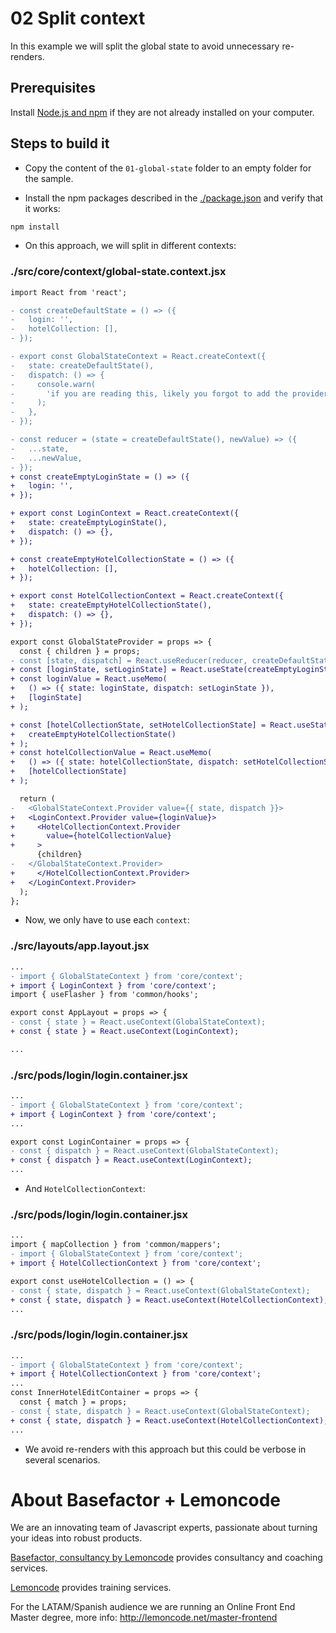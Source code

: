 # 02 Split context

In this example we will split the global state to avoid unnecessary re-renders.

## Prerequisites

Install [Node.js and npm](https://nodejs.org/en/) if they are not already installed on your computer.

## Steps to build it

- Copy the content of the `01-global-state` folder to an empty folder for the sample.

- Install the npm packages described in the [./package.json](./package.json) and verify that it works:

```bash
npm install
```

- On this approach, we will split in different contexts:

### ./src/core/context/global-state.context.jsx

```diff
import React from 'react';

- const createDefaultState = () => ({
-   login: '',
-   hotelCollection: [],
- });

- export const GlobalStateContext = React.createContext({
-   state: createDefaultState(),
-   dispatch: () => {
-     console.warn(
-       'if you are reading this, likely you forgot to add the provider on top of your app'
-     );
-   },
- });

- const reducer = (state = createDefaultState(), newValue) => ({
-   ...state,
-   ...newValue,
- });
+ const createEmptyLoginState = () => ({
+   login: '',
+ });

+ export const LoginContext = React.createContext({
+   state: createEmptyLoginState(),
+   dispatch: () => {},
+ });

+ const createEmptyHotelCollectionState = () => ({
+   hotelCollection: [],
+ });

+ export const HotelCollectionContext = React.createContext({
+   state: createEmptyHotelCollectionState(),
+   dispatch: () => {},
+ });

export const GlobalStateProvider = props => {
  const { children } = props;
- const [state, dispatch] = React.useReducer(reducer, createDefaultState());
+ const [loginState, setLoginState] = React.useState(createEmptyLoginState());
+ const loginValue = React.useMemo(
+   () => ({ state: loginState, dispatch: setLoginState }),
+   [loginState]
+ );

+ const [hotelCollectionState, setHotelCollectionState] = React.useState(
+   createEmptyHotelCollectionState()
+ );
+ const hotelCollectionValue = React.useMemo(
+   () => ({ state: hotelCollectionState, dispatch: setHotelCollectionState }),
+   [hotelCollectionState]
+ );

  return (
-   <GlobalStateContext.Provider value={{ state, dispatch }}>
+   <LoginContext.Provider value={loginValue}>
+     <HotelCollectionContext.Provider
+       value={hotelCollectionValue}
+     >
      {children}
-   </GlobalStateContext.Provider>
+     </HotelCollectionContext.Provider>
+   </LoginContext.Provider>
  );
};

```

- Now, we only have to use each `context`:

### ./src/layouts/app.layout.jsx

```diff
...
- import { GlobalStateContext } from 'core/context';
+ import { LoginContext } from 'core/context';
import { useFlasher } from 'common/hooks';

export const AppLayout = props => {
- const { state } = React.useContext(GlobalStateContext);
+ const { state } = React.useContext(LoginContext);

...
```

### ./src/pods/login/login.container.jsx

```diff
...
- import { GlobalStateContext } from 'core/context';
+ import { LoginContext } from 'core/context';
...

export const LoginContainer = props => {
- const { dispatch } = React.useContext(GlobalStateContext);
+ const { dispatch } = React.useContext(LoginContext);
...

```

- And `HotelCollectionContext`:

### ./src/pods/login/login.container.jsx

```diff
...
import { mapCollection } from 'common/mappers';
- import { GlobalStateContext } from 'core/context';
+ import { HotelCollectionContext } from 'core/context';

export const useHotelCollection = () => {
- const { state, dispatch } = React.useContext(GlobalStateContext);
+ const { state, dispatch } = React.useContext(HotelCollectionContext);
...
```

### ./src/pods/login/login.container.jsx

```diff
...
- import { GlobalStateContext } from 'core/context';
+ import { HotelCollectionContext } from 'core/context';
...
const InnerHotelEditContainer = props => {
  const { match } = props;
- const { state, dispatch } = React.useContext(GlobalStateContext);
+ const { state, dispatch } = React.useContext(HotelCollectionContext);
...
```

- We avoid re-renders with this approach but this could be verbose in several scenarios.

# About Basefactor + Lemoncode

We are an innovating team of Javascript experts, passionate about turning your ideas into robust products.

[Basefactor, consultancy by Lemoncode](http://www.basefactor.com) provides consultancy and coaching services.

[Lemoncode](http://lemoncode.net/services/en/#en-home) provides training services.

For the LATAM/Spanish audience we are running an Online Front End Master degree, more info: http://lemoncode.net/master-frontend

